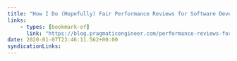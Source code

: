 ```yaml
---
title: "How I Do (Hopefully) Fair Performance Reviews for Software Developers"
links:
    - types: [bookmark-of]
      link: "https://blog.pragmaticengineer.com/performance-reviews-for-software-engineers/"
date: 2020-01-07T23:46:11.562+00:00
syndicationLinks:
---
```

